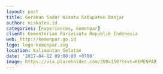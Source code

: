 ```yaml
---
layout: post
title: Gerakan Sadar Wisata Kabupaten Banjar
author: miskateo.id
categories: [experiences, kemenpar]
client: Kementerian Pariwisata Republik Indonesia
web: http://kemenpar.go.id
logo: logo-kemenpar.svg
location: Kalimantan Selatan
date: '2017-04-12 09:00:00 +0700'
image: https://via.placeholder.com/200x150?text=KEMENPAR
---
```

